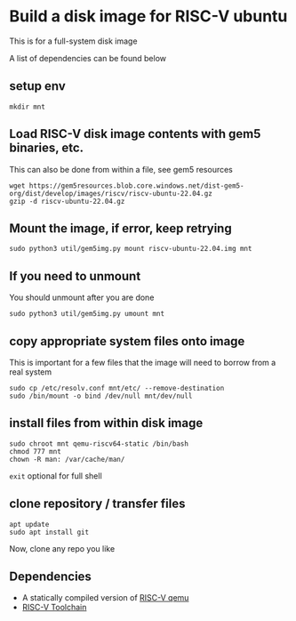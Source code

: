 # Build a disk image for RISC-V ubuntu
This is for a full-system disk image

A list of dependencies can be found below

## setup env
```
mkdir mnt
```
## Load RISC-V disk image contents with gem5 binaries, etc.
This can also be done from within a file, see gem5 resources

```
wget https://gem5resources.blob.core.windows.net/dist-gem5-org/dist/develop/images/riscv/riscv-ubuntu-22.04.gz
gzip -d riscv-ubuntu-22.04.gz
```

## Mount the image, if error, keep retrying
```
sudo python3 util/gem5img.py mount riscv-ubuntu-22.04.img mnt
```

## If you need to unmount
You should unmount after you are done
```
sudo python3 util/gem5img.py umount mnt
```

## copy appropriate system files onto image
This is important for a few files that the image will need to borrow from a real system
```
sudo cp /etc/resolv.conf mnt/etc/ --remove-destination 
sudo /bin/mount -o bind /dev/null mnt/dev/null
```
## install files from within disk image
```
sudo chroot mnt qemu-riscv64-static /bin/bash
chmod 777 mnt
chown -R man: /var/cache/man/
```

```exit```  optional for full shell

## clone repository / transfer files
```
apt update
sudo apt install git
```
Now, clone any repo you like

## Dependencies

 - A statically compiled version of [RISC-V qemu](https://risc-v-getting-started-guide.readthedocs.io/en/latest/linux-qemu.html)
 - [RISC-V Toolchain](https://github.com/riscv-collab/riscv-gnu-toolchain)
